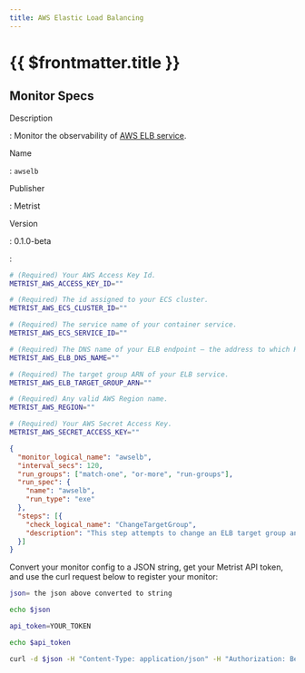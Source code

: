 ```yaml
---
title: AWS Elastic Load Balancing
---
```


# {{ $frontmatter.title }}

## Monitor Specs

Description

: Monitor the observability of [AWS ELB service](https://aws.amazon.com/elasticloadbalancing/).

Name

: `awselb`

Publisher

: Metrist

Version

: 0.1.0-beta

: &nbsp;


<!--@include: /parts/_1.md-->


<!--@include: /parts/_2.md-->


<!--@include: /parts/_3.md-->


```sh
# (Required) Your AWS Access Key Id.
METRIST_AWS_ACCESS_KEY_ID=""

# (Required) The id assigned to your ECS cluster.
METRIST_AWS_ECS_CLUSTER_ID=""

# (Required) The service name of your container service.
METRIST_AWS_ECS_SERVICE_ID=""

# (Required) The DNS name of your ELB endpoint — the address to which HTTP requests can be made.
METRIST_AWS_ELB_DNS_NAME=""

# (Required) The target group ARN of your ELB service.
METRIST_AWS_ELB_TARGET_GROUP_ARN=""

# (Required) Any valid AWS Region name.
METRIST_AWS_REGION=""

# (Required) Your AWS Secret Access Key.
METRIST_AWS_SECRET_ACCESS_KEY=""
```

<!--@include: /parts/tips_env-vars.md -->


<!--@include: /parts/_4.md-->


```json
{
  "monitor_logical_name": "awselb",
  "interval_secs": 120,
  "run_groups": ["match-one", "or-more", "run-groups"],
  "run_spec": {
    "name": "awselb",
    "run_type": "exe"
  },
  "steps": [{
    "check_logical_name": "ChangeTargetGroup",
    "description": "This step attempts to change an ELB target group and measure how long it takes for the change to become effective."
  }]
}
```




Convert your monitor config to a JSON string, get your Metrist API token, and use the curl request below to register your monitor:

```sh
json= the json above converted to string

echo $json

api_token=YOUR_TOKEN

echo $api_token

curl -d $json -H "Content-Type: application/json" -H "Authorization: Bearer $api_token" 'https://app.metrist.io/api/v0/monitor-config'

```

<!--@include: /parts/tips_api.md-->


<!--@include: /parts/_5.md-->


<!--@include: /parts/result.md-->